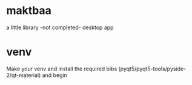 # maktbaa
a little library -not completed- desktop app

# **venv**
Make your venv and install the required bibs (pyqt5/pyqt5-tools/pyside-2/qt-material)
and begin
